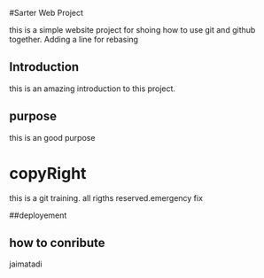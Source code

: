 #Sarter Web Project 

this is a simple website project for shoing  how to 
use git and github together. Adding a line for rebasing

## Introduction

this is an amazing introduction to this project.

## purpose

this is an good purpose 

 # copyRight
this is a git training. all rigths reserved.emergency fix 

##deployement

## how to conribute
jaimatadi
